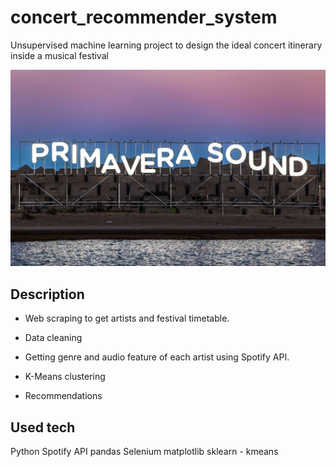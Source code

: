 # concert_recommender_system
Unsupervised machine learning project to design the ideal concert itinerary inside a musical festival

![This is an image](https://github.com/DanielCalvoC/concert_recommender_system/blob/main/primavera_letters.jpg)


Description
--------
- Web scraping to get artists and festival timetable.

- Data cleaning

- Getting genre and audio feature of each artist using Spotify API.

- K-Means clustering

- Recommendations 


Used tech
--------
Python
Spotify API
pandas
Selenium
matplotlib
sklearn - kmeans
